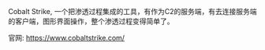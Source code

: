 Cobalt Strike, 一个把渗透过程集成的工具，有作为C2的服务端，有去连接服务端的客户端，图形界面操作，整个渗透过程变得简单了。  

官网: https://www.cobaltstrike.com/  